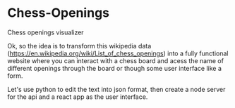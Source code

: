# Chess-Openings
Chess openings visualizer

Ok, so the idea is to transform this wikipedia data (https://en.wikipedia.org/wiki/List_of_chess_openings) into a fully functional website where you can interact with a chess board and acess the name of different openings through the board or though some user interface like a form.

Let's use python to edit the text into json format, then create a node server for the api and a react app as the user interface.

